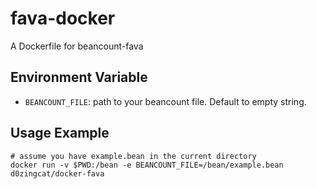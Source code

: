 # fava-docker
A Dockerfile for beancount-fava

## Environment Variable

- `BEANCOUNT_FILE`: path to your beancount file. Default to empty string.

## Usage Example

```
# assume you have example.bean in the current directory
docker run -v $PWD:/bean -e BEANCOUNT_FILE=/bean/example.bean d0zingcat/docker-fava
```
